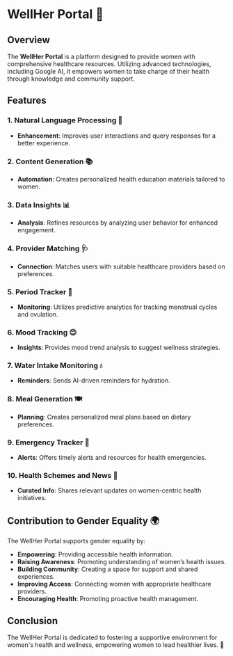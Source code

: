 

# WellHer Portal 🌸

## Overview
The **WellHer Portal** is a platform designed to provide women with comprehensive healthcare resources. Utilizing advanced technologies, including Google AI, it empowers women to take charge of their health through knowledge and community support.


## Features

### 1. Natural Language Processing 🤖
- **Enhancement**: Improves user interactions and query responses for a better experience.

### 2. Content Generation 📚
- **Automation**: Creates personalized health education materials tailored to women.

### 3. Data Insights 📊
- **Analysis**: Refines resources by analyzing user behavior for enhanced engagement.

### 4. Provider Matching 🩺
- **Connection**: Matches users with suitable healthcare providers based on preferences.

### 5. Period Tracker 📅
- **Monitoring**: Utilizes predictive analytics for tracking menstrual cycles and ovulation.

### 6. Mood Tracking 😊
- **Insights**: Provides mood trend analysis to suggest wellness strategies.

### 7. Water Intake Monitoring 💧
- **Reminders**: Sends AI-driven reminders for hydration.

### 8. Meal Generation 🍽️
- **Planning**: Creates personalized meal plans based on dietary preferences.

### 9. Emergency Tracker 🚨
- **Alerts**: Offers timely alerts and resources for health emergencies.

### 10. Health Schemes and News 📰
- **Curated Info**: Shares relevant updates on women-centric health initiatives.

## Contribution to Gender Equality 🌍
The WellHer Portal supports gender equality by:
- **Empowering**: Providing accessible health information.
- **Raising Awareness**: Promoting understanding of women’s health issues.
- **Building Community**: Creating a space for support and shared experiences.
- **Improving Access**: Connecting women with appropriate healthcare providers.
- **Encouraging Health**: Promoting proactive health management.

## Conclusion
The WellHer Portal is dedicated to fostering a supportive environment for women's health and wellness, empowering women to lead healthier lives. 🌟



